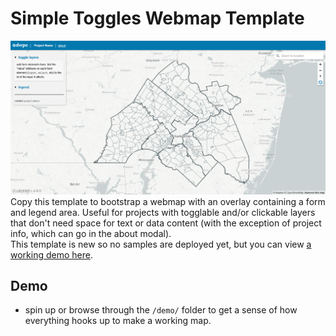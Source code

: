 # Simple Toggles Webmap Template
![desktop screenshot](./desktop.png)
Copy this template to bootstrap a webmap with an overlay containing a form and legend area. Useful for projects with togglable and/or clickable layers that don't need space for text or data content (with the exception of project info, which can go in the about modal).
<br /> 
This template is new so no samples are deployed yet, but you can view [a working demo here]().

## Demo
- spin up or browse through the `/demo/` folder to get a sense of how everything hooks up to make a working map.